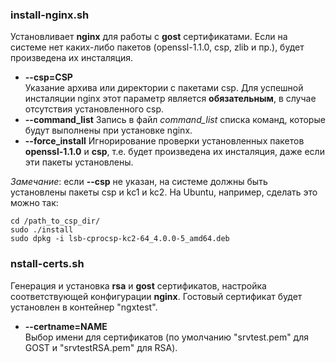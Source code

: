 ### install-nginx.sh
Установливает **nginx** для работы с **gost** сертификатами. Если на системе нет каких-либо пакетов (openssl-1.1.0, csp, zlib и пр.), будет произведена их инсталяция.

- **\-\-csp=CSP**  
Указание архива или директории с пакетами csp. Для успешной инсталяции nginx этот параметр является **обязательным**, в случае отсутствия установленного csp.
- **\-\-command_list** 
Запись в файл *command_list* списка команд, которые будут выполнены при установке nginx.
- **\-\-force_install** 
Игнорирование проверки установленных пакетов **openssl-1.1.0** и **csp**, т.е. будет произведена их инсталяция, даже если эти пакеты установлены.

*Замечание*: если **\-\-csp** не указан, на системе должны быть установлены пакеты csp и kc1 и kc2. На Ubuntu, например, сделать это можно так:
```
cd /path_to_csp_dir/
sudo ./install
sudo dpkg -i lsb-cprocsp-kc2-64_4.0.0-5_amd64.deb
```

### nstall-certs.sh
 Генерация и установка **rsa** и **gost** сертификатов, настройка соответствующей конфигурации **nginx**.  Гостовый сертификат будет установлен в контейнер "ngxtest".
 
- **\-\-certname=NAME**  
Выбор имени для сертификатов (по умолчанию "srvtest.pem" для GOST и "srvtestRSA.pem" для RSA).